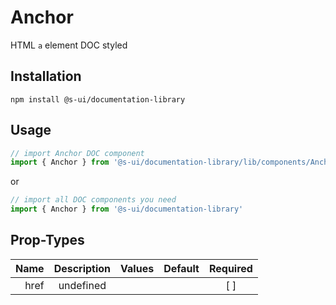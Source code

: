 # Anchor
HTML `a` element DOC styled

## Installation
`npm install @s-ui/documentation-library`

## Usage

```js
// import Anchor DOC component
import { Anchor } from '@s-ui/documentation-library/lib/components/Anchor/Anchor.js'
```

or

```js
// import all DOC components you need
import { Anchor } from '@s-ui/documentation-library'
```

## Prop-Types

| Name | Description | Values  | Default | Required |
| ---: |:---:| ---:| ---: |:---: |
| href | undefined | | |  [ ]  |
